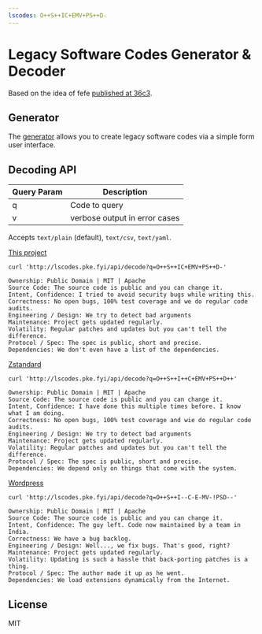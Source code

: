```yaml
---
lscodes: O++S++IC+EMV+PS++D-
---
```


# Legacy Software Codes Generator & Decoder

Based on the idea of fefe [published at 36c3](https://media.ccc.de/v/36c3-10608-das_nutzlich-unbedenklich_spektrum).

## Generator

The [generator](http://lscodes.pke.fyi) allows you to create legacy software codes via a simple form user interface.

## Decoding API

| Query Param | Description |
|-------------|-------------|
| q | Code to query |
| v | verbose output in error cases |

Accepts `text/plain` (default), `text/csv`, `text/yaml`.

[This project](http://lscodes.pke.fyi/api/decode?q=O++S++IC+EMV+PS++D-)

`curl 'http://lscodes.pke.fyi/api/decode?q=O++S++IC+EMV+PS++D-'`

```tty
Ownership: Public Domain | MIT | Apache
Source Code: The source code is public and you can change it.
Intent, Confidence: I tried to avoid security bugs while writing this.
Correctness: No open bugs, 100% test coverage and we do regular code audits.
Engineering / Design: We try to detect bad arguments
Maintenance: Project gets updated regularly.
Volatility: Regular patches and updates but you can't tell the difference.
Protocol / Spec: The spec is public, short and precise.
Dependencies: We don't even have a list of the dependencies.
```

[Zstandard](http://lscodes.pke.fyi/api/decode?q=O++S++I++C+EMV+PS++D++)

`curl 'http://lscodes.pke.fyi/api/decode?q=O++S++I++C+EMV+PS++D++'`

```tty
Ownership: Public Domain | MIT | Apache
Source Code: The source code is public and you can change it.
Intent, Confidence: I have done this multiple times before. I know what I am doing.
Correctness: No open bugs, 100% test coverage and wie do regular code audits.
Engineering / Design: We try to detect bad arguments
Maintenance: Project gets updated regularly.
Volatility: Regular patches and updates but you can't tell the difference.
Protocol / Spec: The spec is public, short and precise.
Dependencies: We depend only on things that come with the system.
```

[Wordpress](http://lscodes.pke.fyi/api/decode?q=O++S++I--C-E-MV-!PSD--)

`curl 'http://lscodes.pke.fyi/api/decode?q=O++S++I--C-E-MV-!PSD--'`

```tty
Ownership: Public Domain | MIT | Apache
Source Code: The source code is public and you can change it.
Intent, Confidence: The guy left. Code now maintained by a team in India.
Correctness: We have a bug backlog.
Engineering / Design: Well..., we fix bugs. That's good, right?
Maintenance: Project gets updated regularly.
Volatility: Updating is such a hassle that back-porting patches is a thing.
Protocol / Spec: The author made it up as he went.
Dependencies: We load extensions dynamically from the Internet.
```

## License

MIT